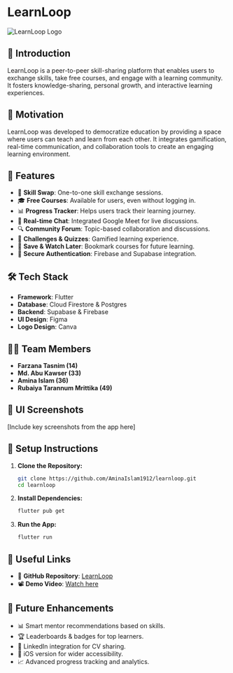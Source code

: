 # LearnLoop  

![LearnLoop Logo](path_to_logo)  

## 📌 Introduction  

LearnLoop is a peer-to-peer skill-sharing platform that enables users to exchange skills, take free courses, and engage with a learning community. It fosters knowledge-sharing, personal growth, and interactive learning experiences.  

## 🚀 Motivation  

LearnLoop was developed to democratize education by providing a space where users can teach and learn from each other. It integrates gamification, real-time communication, and collaboration tools to create an engaging learning environment.  

## 🌟 Features  

- 🏫 **Skill Swap**: One-to-one skill exchange sessions.  
- 🎓 **Free Courses**: Available for users, even without logging in.  
- 📊 **Progress Tracker**: Helps users track their learning journey.  
- 💬 **Real-time Chat**: Integrated Google Meet for live discussions.  
- 🔍 **Community Forum**: Topic-based collaboration and discussions.  
- 🎯 **Challenges & Quizzes**: Gamified learning experience.  
- 🔄 **Save & Watch Later**: Bookmark courses for future learning.  
- 🔐 **Secure Authentication**: Firebase and Supabase integration.  

## 🛠️ Tech Stack  

- **Framework**: Flutter  
- **Database**: Cloud Firestore & Postgres  
- **Backend**: Supabase & Firebase  
- **UI Design**: Figma  
- **Logo Design**: Canva  

## 👨‍💻 Team Members  

- **Farzana Tasnim (14)**
- **Md. Abu Kawser (33)**
- **Amina Islam (36)**  
- **Rubaiya Tarannum Mrittika (49)**

## 📸 UI Screenshots  

[Include key screenshots from the app here]  

## 🔧 Setup Instructions  

1. **Clone the Repository:**  
   ```bash  
   git clone https://github.com/AminaIslam1912/learnloop.git  
   cd learnloop  
   ```  
2. **Install Dependencies:**  
   ```bash  
   flutter pub get  
   ```  
3. **Run the App:**  
   ```bash  
   flutter run  
   ```  

## 🔗 Useful Links  

- 📂 **GitHub Repository**: [LearnLoop](https://github.com/AminaIslam1912/learnloop.git)  
- 📽 **Demo Video**: [Watch here](https://drive.google.com/file/d/17iT85x79X0WBlB_kRXKfw8PtaDiwRHN4/view)  



## 📌 Future Enhancements  

- 📊 Smart mentor recommendations based on skills.  
- 🏆 Leaderboards & badges for top learners.  
- 🔗 LinkedIn integration for CV sharing.  
- 📱 iOS version for wider accessibility.  
- 📈 Advanced progress tracking and analytics.  
